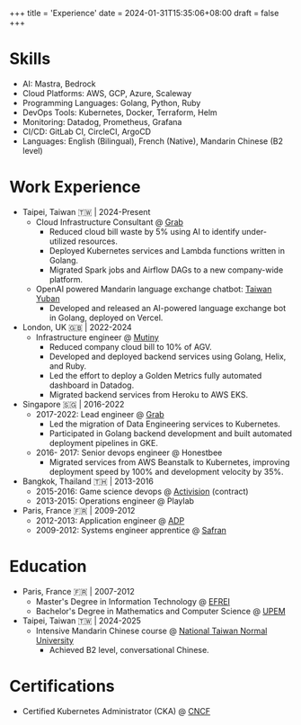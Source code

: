 +++
title = 'Experience'
date = 2024-01-31T15:35:06+08:00
draft = false
+++
# Skills
- AI: Mastra, Bedrock
- Cloud Platforms: AWS, GCP, Azure, Scaleway
- Programming Languages: Golang, Python, Ruby
- DevOps Tools: Kubernetes, Docker, Terraform, Helm
- Monitoring: Datadog, Prometheus, Grafana
- CI/CD: GitLab CI, CircleCI, ArgoCD
- Languages: English (Bilingual), French (Native), Mandarin Chinese (B2 level)

# Work Experience
- Taipei, Taiwan 🇹🇼 | 2024-Present
    - Cloud Infrastructure Consultant @ [Grab](https://www.grab.com/)    
        - Reduced cloud bill waste by 5% using AI to identify under-utilized resources.
        - Deployed Kubernetes services and Lambda functions written in Golang.
        - Migrated Spark jobs and Airflow DAGs to a new company-wide platform.
    - OpenAI powered Mandarin language exchange chatbot: [Taiwan Yuban](https://taiwanyuban.kuojang.io/)
        - Developed and released an AI-powered language exchange bot in Golang, deployed on Vercel.
- London, UK 🇬🇧 | 2022-2024
    - Infrastructure engineer @ [Mutiny](https://www.mutinyhq.com/)
        -  Reduced company cloud bill to 10% of AGV.
        -  Developed and deployed backend services using Golang, Helix, and Ruby.
        -  Led the effort to deploy a Golden Metrics fully automated dashboard in Datadog.
        -  Migrated backend services from Heroku to AWS EKS.
- Singapore 🇸🇬 | 2016-2022
    - 2017-2022: Lead engineer @ [Grab](https://www.grab.com/)
        - Led the migration of Data Engineering services to Kubernetes.
        - Participated in Golang backend development and built automated deployment pipelines in GKE.
    - 2016- 2017: Senior devops engineer @ Honestbee
        - Migrated services from AWS Beanstalk to Kubernetes, improving deployment speed by 100% and development velocity by 35%.
- Bangkok, Thailand 🇹🇭 | 2013-2016
    - 2015-2016: Game science devops @ [Activision](https://www.activision.com/) (contract)
    - 2013-2015: Operations engineer @ Playlab
- Paris, France 🇫🇷 | 2009-2012
    - 2012-2013: Application engineer @ [ADP](https://www.adp.com/)
    - 2009-2012: Systems engineer apprentice @ [Safran](https://www.safran-group.com/)

# Education
- Paris, France 🇫🇷 | 2007-2012
    - Master's Degree in Information Technology @ [EFREI](https://www.efrei.fr/)
    - Bachelor's Degree in Mathematics and Computer Science @ [UPEM](https://www.univ-gustave-eiffel.fr/)
- Taipei, Taiwan 🇹🇼 | 2024-2025
    - Intensive Mandarin Chinese course @ [National Taiwan Normal University](http://mtc.ntnu.edu.tw/)
        - Achieved B2 level, conversational Chinese.

# Certifications
- Certified Kubernetes Administrator (CKA) @ [CNCF](https://www.cncf.io/)